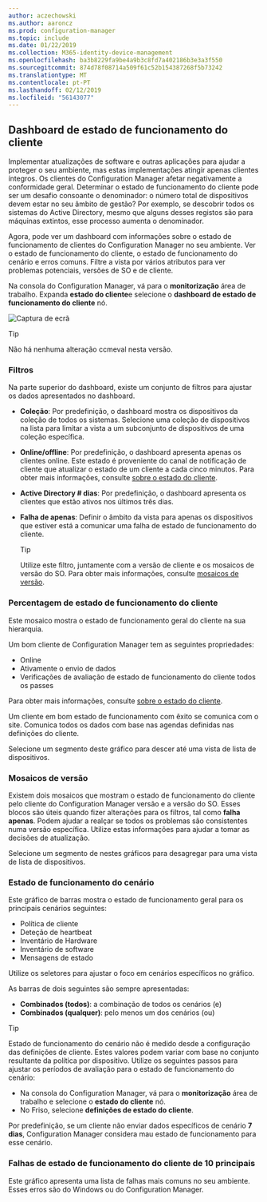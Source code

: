 ```yaml
---
author: aczechowski
ms.author: aaroncz
ms.prod: configuration-manager
ms.topic: include
ms.date: 01/22/2019
ms.collection: M365-identity-device-management
ms.openlocfilehash: ba3b8229fa9be4a9b3c8fd7a402186b3e3a3f550
ms.sourcegitcommit: 874d78f08714a509f61c52b154387268f5b73242
ms.translationtype: MT
ms.contentlocale: pt-PT
ms.lasthandoff: 02/12/2019
ms.locfileid: "56143077"
---
```

## <a name="bkmk_health"></a> Dashboard de estado de funcionamento do cliente
<!--3599209-->

Implementar atualizações de software e outras aplicações para ajudar a proteger o seu ambiente, mas estas implementações atingir apenas clientes íntegros. Os clientes do Configuration Manager afetar negativamente a conformidade geral. Determinar o estado de funcionamento do cliente pode ser um desafio consoante o denominador: o número total de dispositivos devem estar no seu âmbito de gestão? Por exemplo, se descobrir todos os sistemas do Active Directory, mesmo que alguns desses registos são para máquinas extintos, esse processo aumenta o denominador. 

Agora, pode ver um dashboard com informações sobre o estado de funcionamento de clientes do Configuration Manager no seu ambiente. Ver o estado de funcionamento do cliente, o estado de funcionamento do cenário e erros comuns. Filtre a vista por vários atributos para ver problemas potenciais, versões de SO e de cliente. 

Na consola do Configuration Manager, vá para o **monitorização** área de trabalho. Expanda **estado do cliente**e selecione o **dashboard de estado de funcionamento do cliente** nó. 

![Captura de ecrã](../../media/3599209-client-health-dashboard.png)

> [!Tip]  
> Não há nenhuma alteração ccmeval nesta versão.  


### <a name="filters"></a>Filtros

Na parte superior do dashboard, existe um conjunto de filtros para ajustar os dados apresentados no dashboard.

- **Coleção**: Por predefinição, o dashboard mostra os dispositivos da coleção de todos os sistemas. Selecione uma coleção de dispositivos na lista para limitar a vista a um subconjunto de dispositivos de uma coleção específica.  

- **Online/offline**: Por predefinição, o dashboard apresenta apenas os clientes online. Este estado é proveniente do canal de notificação de cliente que atualizar o estado de um cliente a cada cinco minutos. Para obter mais informações, consulte [sobre o estado do cliente](/sccm/core/clients/manage/monitor-clients#bkmk_about).  

- **Active Directory \# dias**: Por predefinição, o dashboard apresenta os clientes que estão ativos nos últimos três dias.  

- **Falha de apenas**: Definir o âmbito da vista para apenas os dispositivos que estiver está a comunicar uma falha de estado de funcionamento do cliente.  

    > [!Tip]  
    > Utilize este filtro, juntamente com a versão de cliente e os mosaicos de versão do SO. Para obter mais informações, consulte [mosaicos de versão](#version-tiles). 


### <a name="client-health-percentage"></a>Percentagem de estado de funcionamento do cliente

Este mosaico mostra o estado de funcionamento geral do cliente na sua hierarquia. 

Um bom cliente de Configuration Manager tem as seguintes propriedades: 
- Online  
- Ativamente o envio de dados  
- Verificações de avaliação de estado de funcionamento do cliente todos os passes  

Para obter mais informações, consulte [sobre o estado do cliente](/sccm/core/clients/manage/monitor-clients#bkmk_about).

Um cliente em bom estado de funcionamento com êxito se comunica com o site. Comunica todos os dados com base nas agendas definidas nas definições do cliente.

Selecione um segmento deste gráfico para descer até uma vista de lista de dispositivos.


### <a name="version-tiles"></a>Mosaicos de versão

Existem dois mosaicos que mostram o estado de funcionamento do cliente pelo cliente do Configuration Manager versão e a versão do SO. Esses blocos são úteis quando fizer alterações para os filtros, tal como **falha apenas**. Podem ajudar a realçar se todos os problemas são consistentes numa versão específica. Utilize estas informações para ajudar a tomar as decisões de atualização. 

Selecione um segmento de nestes gráficos para desagregar para uma vista de lista de dispositivos.


### <a name="scenario-health"></a>Estado de funcionamento do cenário

Este gráfico de barras mostra o estado de funcionamento geral para os principais cenários seguintes: 
- Política de cliente
- Deteção de heartbeat
- Inventário de Hardware
- Inventário de software
- Mensagens de estado

Utilize os seletores para ajustar o foco em cenários específicos no gráfico. 

As barras de dois seguintes são sempre apresentadas:

- **Combinados (todos)**: a combinação de todos os cenários (e)  
- **Combinados (qualquer)**: pelo menos um dos cenários (ou)

> [!Tip]  
> Estado de funcionamento do cenário não é medido desde a configuração das definições de cliente. Estes valores podem variar com base no conjunto resultante da política por dispositivo. Utilize os seguintes passos para ajustar os períodos de avaliação para o estado de funcionamento do cenário:
> - Na consola do Configuration Manager, vá para o **monitorização** área de trabalho e selecione o **estado do cliente** nó.  
> - No Friso, selecione **definições de estado do cliente**.  
> 
> Por predefinição, se um cliente não enviar dados específicos de cenário **7 dias**, Configuration Manager considera mau estado de funcionamento para esse cenário.


### <a name="top-10-client-health-failures"></a>Falhas de estado de funcionamento do cliente de 10 principais

Este gráfico apresenta uma lista de falhas mais comuns no seu ambiente. Esses erros são do Windows ou do Configuration Manager. 

<!-- The following list includes some of the more common failures overall:

#### Failure 1 title
Failure 1 description

Solution for failure 1 -->
